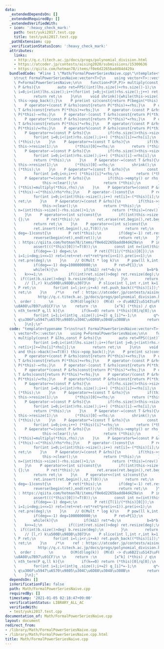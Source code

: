 ```yaml
---
data:
  _extendedDependsOn: []
  _extendedRequiredBy: []
  _extendedVerifiedWith:
  - icon: ':heavy_check_mark:'
    path: test/yuki2017.test.cpp
    title: test/yuki2017.test.cpp
  _pathExtension: cpp
  _verificationStatusIcon: ':heavy_check_mark:'
  attributes:
    links:
    - http://q.c.titech.ac.jp/docs/progs/polynomial_division.html
    - https://atcoder.jp/contests/aising2020/submissions/15300636
    - https://qiita.com/hotman78/items/f0e6d2265badd84d429a
  bundledCode: "#line 1 \"Math/FormalPowerSeriesNaive.cpp\"\ntemplate<typename T>\n\
    struct FormalPowerSeriesNaive:vector<T>{\n    using vector<T>::vector;\n    using\
    \ P=FormalPowerSeriesNaive;\n\n    function<P(P,P)> multiply(const P &lhs,const\
    \ P &rhs){\n        auto ret=FPS((int)lhs.size()+rhs.size()-1);\n        for(int\
    \ i=0;i<(int)lhs.size();i++)for(int j=0;j<(int)rhs.size();j++) ret[i+j]+=lhs[i]*rhs[j];\n\
    \        return ret;\n    }\n\n    void shrink(){while(this->size() and this->back()==T(0))\
    \ this->pop_back();}\n    P pre(int sz)const{return P(begin(*this),begin(*this)+min((int)this->size(),sz));}\n\
    \    P operator+(const P &rhs)const{return P(*this)+=rhs;}\n    P operator+(const\
    \ T &rhs)const{return P(*this)+=rhs;}\n    P operator-(const P &rhs)const{return\
    \ P(*this)-=rhs;}\n    P operator-(const T &rhs)const{return P(*this)-=rhs;}\n\
    \    P operator*(const P &rhs)const{return P(*this)*=rhs;}\n    P operator*(const\
    \ T &rhs)const{return P(*this)*=rhs;}\n    P operator/(const P &rhs)const{return\
    \ P(*this)/=rhs;}\n    P operator%(const P &rhs)const{return P(*this)%=rhs;}\n\
    \    P &operator+=(const P &rhs){\n        if(rhs.size()>this->size()) this->resize(rhs.size());\n\
    \        for(int i=0;i<(int)rhs.size();i++) (*this)[i]+=rhs[i];\n        return\
    \ (*this);\n    }\n    P &operator+=(const T &rhs){\n        if(this->empty())\
    \ this->resize(1);\n        (*this)[0]+=rhs;\n        return (*this);\n    }\n\
    \    P &operator-=(const P &rhs){\n        if(rhs.size()>this->size()) this->resize(rhs.size());\n\
    \        for(int i=0;i<(int)rhs.size();i++) (*this)[i]-=rhs[i];\n        shrink();\n\
    \        return (*this);\n    }\n    P &operator-=(const T &rhs){\n        if(this->empty())\
    \ this->resize(1);\n        (*this)[0]-=rhs;\n        shrink();\n        return\
    \ (*this);\n    }\n    P &operator*=(const T &rhs){\n        const int n=(int)this->size();\n\
    \        for(int i=0;i<n;i++) (*this)[i]*=rhs;\n        return (*this);\n    }\n\
    \    P &operator*=(const P &rhs){\n        if(this->empty() or rhs.empty()){\n\
    \            this->clear();\n            return (*this);\n        }\n        return\
    \ (*this)=multiply(*this,rhs);\n    }\n    P &operator%=(const P &rhs){return\
    \ (*this)-=(*this)/rhs*rhs;}\n    P operator-()const{\n        P ret(this->size());\n\
    \        for(int i=0;i<(int)this->size();i++) ret[i]=-(*this)[i];\n        return\
    \ ret;\n    }\n    P &operator/=(const P &rhs){\n        if(this->size()<rhs.size()){\n\
    \            this->clear();\n            return (*this);\n        }\n        int\
    \ n=(int)this->size()-rhs.size()+1;\n        return (*this)=(rev().pre(n)*rhs.rev().inv(n));\n\
    \    }\n    P operator>>(int sz)const{\n        if((int)this->size()<=sz) return\
    \ {};\n        P ret(*this);\n        ret.erase(ret.begin(),ret.begin()+sz);\n\
    \        return ret;\n    }\n    P operator<<(int sz)const{\n        P ret(*this);\n\
    \        ret.insert(ret.begin(),sz,T(0));\n        return ret;\n    }\n    P rev(int\
    \ deg=-1)const{\n        P ret(*this);\n        if(deg!=-1) ret.resize(deg,T(0));\n\
    \        reverse(begin(ret),end(ret));\n        return ret;\n    }\n    // ref\
    \ : https://qiita.com/hotman78/items/f0e6d2265badd84d429a\n    P inv(int deg=-1)const{\n\
    \        assert(((*this)[0])!=T(0));\n        const int n=(int)this->size();\n\
    \        if(deg==-1) deg=n;\n        P ret({T(1)/(*this)[0]});\n        for(int\
    \ i=1;i<deg;i<<=1) ret=(ret+ret-ret*ret*pre(i<<1)).pre(i<<1);\n        return\
    \ ret.pre(deg);\n    }\n    // O(Mult * log k)\n    P pow(ll k,int deg=-1){\n\
    \        if(deg==-1) deg=1000000000;\n        P ret=P{1};\n        P b(*this);\n\
    \        while(k){\n            if(k&1) ret*=b;\n            b=b*b;\n        \
    \    k>>=1;\n            if((int)ret.size()>deg) ret.resize(deg);\n          \
    \  if((int)b.size()>deg) b.resize(deg);\n        }\n        return ret;\n    }\n\
    \    // [l,r) k\u500B\u98DB\u3073\n    P slice(int l,int r,int k=1){\n       \
    \ P ret;\n        for(int i=l;i<r;i+=k) ret.push_back((*this)[i]);\n        return\
    \ ret;\n    }\n    /*\n    ref : https://atcoder.jp/contests/aising2020/submissions/15300636\n\
    \          http://q.c.titech.ac.jp/docs/progs/polynomial_division.html\n \n  \
    \  order :      \n        O(M(d)log(k))  (M(d) -> d\u6B21\u5143\uFF0Cmultiply\u306E\
    \u8A08\u7B97\u91CF)\n \n    return :\n        [x^k] (*this) / q\n    */\n    T\
    \ nth_term(P q,ll k){\n        if(k==0) return (*this)[0]/q[0];\n        P p(*this),q_=q;\n\
    \        for(int i=1;i<(int)q_.size();i+=2) q_[i]*=-1;\n        q*=q_;p*=q_;//\
    \ q\u306F\u5947\u6570\u9805\u304C\u6D88\u3048\u308B\n        return p.slice(k%2,p.size(),2).nth_term(q.slice(0,q.size(),2),k/2);\n\
    \    }\n};\n"
  code: "template<typename T>\nstruct FormalPowerSeriesNaive:vector<T>{\n    using\
    \ vector<T>::vector;\n    using P=FormalPowerSeriesNaive;\n\n    function<P(P,P)>\
    \ multiply(const P &lhs,const P &rhs){\n        auto ret=FPS((int)lhs.size()+rhs.size()-1);\n\
    \        for(int i=0;i<(int)lhs.size();i++)for(int j=0;j<(int)rhs.size();j++)\
    \ ret[i+j]+=lhs[i]*rhs[j];\n        return ret;\n    }\n\n    void shrink(){while(this->size()\
    \ and this->back()==T(0)) this->pop_back();}\n    P pre(int sz)const{return P(begin(*this),begin(*this)+min((int)this->size(),sz));}\n\
    \    P operator+(const P &rhs)const{return P(*this)+=rhs;}\n    P operator+(const\
    \ T &rhs)const{return P(*this)+=rhs;}\n    P operator-(const P &rhs)const{return\
    \ P(*this)-=rhs;}\n    P operator-(const T &rhs)const{return P(*this)-=rhs;}\n\
    \    P operator*(const P &rhs)const{return P(*this)*=rhs;}\n    P operator*(const\
    \ T &rhs)const{return P(*this)*=rhs;}\n    P operator/(const P &rhs)const{return\
    \ P(*this)/=rhs;}\n    P operator%(const P &rhs)const{return P(*this)%=rhs;}\n\
    \    P &operator+=(const P &rhs){\n        if(rhs.size()>this->size()) this->resize(rhs.size());\n\
    \        for(int i=0;i<(int)rhs.size();i++) (*this)[i]+=rhs[i];\n        return\
    \ (*this);\n    }\n    P &operator+=(const T &rhs){\n        if(this->empty())\
    \ this->resize(1);\n        (*this)[0]+=rhs;\n        return (*this);\n    }\n\
    \    P &operator-=(const P &rhs){\n        if(rhs.size()>this->size()) this->resize(rhs.size());\n\
    \        for(int i=0;i<(int)rhs.size();i++) (*this)[i]-=rhs[i];\n        shrink();\n\
    \        return (*this);\n    }\n    P &operator-=(const T &rhs){\n        if(this->empty())\
    \ this->resize(1);\n        (*this)[0]-=rhs;\n        shrink();\n        return\
    \ (*this);\n    }\n    P &operator*=(const T &rhs){\n        const int n=(int)this->size();\n\
    \        for(int i=0;i<n;i++) (*this)[i]*=rhs;\n        return (*this);\n    }\n\
    \    P &operator*=(const P &rhs){\n        if(this->empty() or rhs.empty()){\n\
    \            this->clear();\n            return (*this);\n        }\n        return\
    \ (*this)=multiply(*this,rhs);\n    }\n    P &operator%=(const P &rhs){return\
    \ (*this)-=(*this)/rhs*rhs;}\n    P operator-()const{\n        P ret(this->size());\n\
    \        for(int i=0;i<(int)this->size();i++) ret[i]=-(*this)[i];\n        return\
    \ ret;\n    }\n    P &operator/=(const P &rhs){\n        if(this->size()<rhs.size()){\n\
    \            this->clear();\n            return (*this);\n        }\n        int\
    \ n=(int)this->size()-rhs.size()+1;\n        return (*this)=(rev().pre(n)*rhs.rev().inv(n));\n\
    \    }\n    P operator>>(int sz)const{\n        if((int)this->size()<=sz) return\
    \ {};\n        P ret(*this);\n        ret.erase(ret.begin(),ret.begin()+sz);\n\
    \        return ret;\n    }\n    P operator<<(int sz)const{\n        P ret(*this);\n\
    \        ret.insert(ret.begin(),sz,T(0));\n        return ret;\n    }\n    P rev(int\
    \ deg=-1)const{\n        P ret(*this);\n        if(deg!=-1) ret.resize(deg,T(0));\n\
    \        reverse(begin(ret),end(ret));\n        return ret;\n    }\n    // ref\
    \ : https://qiita.com/hotman78/items/f0e6d2265badd84d429a\n    P inv(int deg=-1)const{\n\
    \        assert(((*this)[0])!=T(0));\n        const int n=(int)this->size();\n\
    \        if(deg==-1) deg=n;\n        P ret({T(1)/(*this)[0]});\n        for(int\
    \ i=1;i<deg;i<<=1) ret=(ret+ret-ret*ret*pre(i<<1)).pre(i<<1);\n        return\
    \ ret.pre(deg);\n    }\n    // O(Mult * log k)\n    P pow(ll k,int deg=-1){\n\
    \        if(deg==-1) deg=1000000000;\n        P ret=P{1};\n        P b(*this);\n\
    \        while(k){\n            if(k&1) ret*=b;\n            b=b*b;\n        \
    \    k>>=1;\n            if((int)ret.size()>deg) ret.resize(deg);\n          \
    \  if((int)b.size()>deg) b.resize(deg);\n        }\n        return ret;\n    }\n\
    \    // [l,r) k\u500B\u98DB\u3073\n    P slice(int l,int r,int k=1){\n       \
    \ P ret;\n        for(int i=l;i<r;i+=k) ret.push_back((*this)[i]);\n        return\
    \ ret;\n    }\n    /*\n    ref : https://atcoder.jp/contests/aising2020/submissions/15300636\n\
    \          http://q.c.titech.ac.jp/docs/progs/polynomial_division.html\n \n  \
    \  order :      \n        O(M(d)log(k))  (M(d) -> d\u6B21\u5143\uFF0Cmultiply\u306E\
    \u8A08\u7B97\u91CF)\n \n    return :\n        [x^k] (*this) / q\n    */\n    T\
    \ nth_term(P q,ll k){\n        if(k==0) return (*this)[0]/q[0];\n        P p(*this),q_=q;\n\
    \        for(int i=1;i<(int)q_.size();i+=2) q_[i]*=-1;\n        q*=q_;p*=q_;//\
    \ q\u306F\u5947\u6570\u9805\u304C\u6D88\u3048\u308B\n        return p.slice(k%2,p.size(),2).nth_term(q.slice(0,q.size(),2),k/2);\n\
    \    }\n};"
  dependsOn: []
  isVerificationFile: false
  path: Math/FormalPowerSeriesNaive.cpp
  requiredBy: []
  timestamp: '2021-01-05 02:18:47+09:00'
  verificationStatus: LIBRARY_ALL_AC
  verifiedWith:
  - test/yuki2017.test.cpp
documentation_of: Math/FormalPowerSeriesNaive.cpp
layout: document
redirect_from:
- /library/Math/FormalPowerSeriesNaive.cpp
- /library/Math/FormalPowerSeriesNaive.cpp.html
title: Math/FormalPowerSeriesNaive.cpp
---
```

